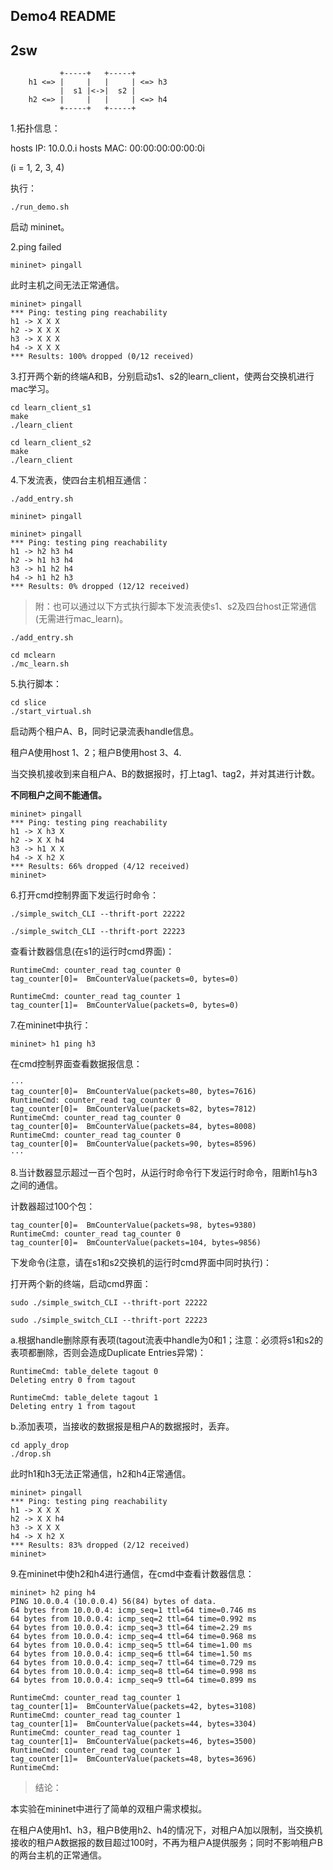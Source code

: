## Demo4 README

## 2sw

```
           +-----+   +-----+
    h1 <=> |     |   |     | <=> h3
           |  s1 |<->|  s2 |
    h2 <=> |     |   |     | <=> h4
           +-----+   +-----+
```

1.拓扑信息：

hosts IP: 10.0.0.i 
hosts MAC: 00:00:00:00:00:0i

(i = 1, 2, 3, 4)

执行：

```
./run_demo.sh
```

启动 mininet。

2.ping failed

```
mininet> pingall
```

此时主机之间无法正常通信。

```
mininet> pingall
*** Ping: testing ping reachability
h1 -> X X X 
h2 -> X X X 
h3 -> X X X 
h4 -> X X X 
*** Results: 100% dropped (0/12 received)
```

3.打开两个新的终端A和B，分别启动s1、s2的learn_client，使两台交换机进行mac学习。

```
cd learn_client_s1
make
./learn_client
```

```
cd learn_client_s2
make
./learn_client
```

4.下发流表，使四台主机相互通信：

```
./add_entry.sh
```

```
mininet> pingall
```

```
mininet> pingall
*** Ping: testing ping reachability
h1 -> h2 h3 h4 
h2 -> h1 h3 h4 
h3 -> h1 h2 h4 
h4 -> h1 h2 h3 
*** Results: 0% dropped (12/12 received)
```

> 附：也可以通过以下方式执行脚本下发流表使s1、s2及四台host正常通信(无需进行mac_learn)。

```
./add_entry.sh

cd mclearn
./mc_learn.sh
```

5.执行脚本：

```
cd slice
./start_virtual.sh
```

启动两个租户A、B，同时记录流表handle信息。

租户A使用host 1、2；租户B使用host 3、4.

当交换机接收到来自租户A、B的数据报时，打上tag1、tag2，并对其进行计数。

**不同租户之间不能通信。**

```
mininet> pingall
*** Ping: testing ping reachability
h1 -> X h3 X 
h2 -> X X h4 
h3 -> h1 X X 
h4 -> X h2 X 
*** Results: 66% dropped (4/12 received)
mininet>
```

6.打开cmd控制界面下发运行时命令：

```
./simple_switch_CLI --thrift-port 22222

./simple_switch_CLI --thrift-port 22223
```

查看计数器信息(在s1的运行时cmd界面)：

```
RuntimeCmd: counter_read tag_counter 0
tag_counter[0]=  BmCounterValue(packets=0, bytes=0)

RuntimeCmd: counter_read tag_counter 1
tag_counter[1]=  BmCounterValue(packets=0, bytes=0)
```

7.在mininet中执行：

```
mininet> h1 ping h3
```

在cmd控制界面查看数据报信息：

```
···
tag_counter[0]=  BmCounterValue(packets=80, bytes=7616)
RuntimeCmd: counter_read tag_counter 0
tag_counter[0]=  BmCounterValue(packets=82, bytes=7812)
RuntimeCmd: counter_read tag_counter 0
tag_counter[0]=  BmCounterValue(packets=84, bytes=8008)
RuntimeCmd: counter_read tag_counter 0
tag_counter[0]=  BmCounterValue(packets=90, bytes=8596)
···
```

8.当计数器显示超过一百个包时，从运行时命令行下发运行时命令，阻断h1与h3之间的通信。

计数器超过100个包：

```
tag_counter[0]=  BmCounterValue(packets=98, bytes=9380)
RuntimeCmd: counter_read tag_counter 0
tag_counter[0]=  BmCounterValue(packets=104, bytes=9856)
```

下发命令(注意，请在s1和s2交换机的运行时cmd界面中同时执行)：

打开两个新的终端，启动cmd界面：

```
sudo ./simple_switch_CLI --thrift-port 22222

sudo ./simple_switch_CLI --thrift-port 22223
```

a.根据handle删除原有表项(tagout流表中handle为0和1；注意：必须将s1和s2的表项都删除，否则会造成Duplicate Entries异常)：

```
RuntimeCmd: table_delete tagout 0
Deleting entry 0 from tagout

RuntimeCmd: table_delete tagout 1
Deleting entry 1 from tagout
```

b.添加表项，当接收的数据报是租户A的数据报时，丢弃。

```
cd apply_drop
./drop.sh
```

此时h1和h3无法正常通信，h2和h4正常通信。

```
mininet> pingall
*** Ping: testing ping reachability
h1 -> X X X 
h2 -> X X h4 
h3 -> X X X 
h4 -> X h2 X 
*** Results: 83% dropped (2/12 received)
mininet> 
```

9.在mininet中使h2和h4进行通信，在cmd中查看计数器信息：

```
mininet> h2 ping h4
PING 10.0.0.4 (10.0.0.4) 56(84) bytes of data.
64 bytes from 10.0.0.4: icmp_seq=1 ttl=64 time=0.746 ms
64 bytes from 10.0.0.4: icmp_seq=2 ttl=64 time=0.992 ms
64 bytes from 10.0.0.4: icmp_seq=3 ttl=64 time=2.29 ms
64 bytes from 10.0.0.4: icmp_seq=4 ttl=64 time=0.968 ms
64 bytes from 10.0.0.4: icmp_seq=5 ttl=64 time=1.00 ms
64 bytes from 10.0.0.4: icmp_seq=6 ttl=64 time=1.50 ms
64 bytes from 10.0.0.4: icmp_seq=7 ttl=64 time=0.729 ms
64 bytes from 10.0.0.4: icmp_seq=8 ttl=64 time=0.998 ms
64 bytes from 10.0.0.4: icmp_seq=9 ttl=64 time=0.899 ms
```

```
RuntimeCmd: counter_read tag_counter 1
tag_counter[1]=  BmCounterValue(packets=42, bytes=3108)
RuntimeCmd: counter_read tag_counter 1
tag_counter[1]=  BmCounterValue(packets=44, bytes=3304)
RuntimeCmd: counter_read tag_counter 1
tag_counter[1]=  BmCounterValue(packets=46, bytes=3500)
RuntimeCmd: counter_read tag_counter 1
tag_counter[1]=  BmCounterValue(packets=48, bytes=3696)
RuntimeCmd: 
```

> 结论：

本实验在mininet中进行了简单的双租户需求模拟。

在租户A使用h1、h3，租户B使用h2、h4的情况下，对租户A加以限制，当交换机接收的租户A数据报的数目超过100时，不再为租户A提供服务；同时不影响租户B的两台主机的正常通信。
